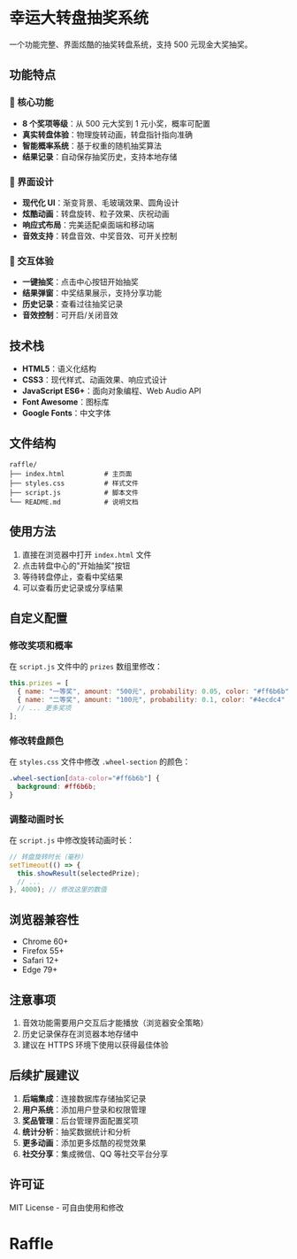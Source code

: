 # 幸运大转盘抽奖系统

一个功能完整、界面炫酷的抽奖转盘系统，支持 500 元现金大奖抽奖。

## 功能特点

### 🎯 核心功能

- **8 个奖项等级**：从 500 元大奖到 1 元小奖，概率可配置
- **真实转盘体验**：物理旋转动画，转盘指针指向准确
- **智能概率系统**：基于权重的随机抽奖算法
- **结果记录**：自动保存抽奖历史，支持本地存储

### 🎨 界面设计

- **现代化 UI**：渐变背景、毛玻璃效果、圆角设计
- **炫酷动画**：转盘旋转、粒子效果、庆祝动画
- **响应式布局**：完美适配桌面端和移动端
- **音效支持**：转盘音效、中奖音效、可开关控制

### 🎪 交互体验

- **一键抽奖**：点击中心按钮开始抽奖
- **结果弹窗**：中奖结果展示，支持分享功能
- **历史记录**：查看过往抽奖记录
- **音效控制**：可开启/关闭音效

## 技术栈

- **HTML5**：语义化结构
- **CSS3**：现代样式、动画效果、响应式设计
- **JavaScript ES6+**：面向对象编程、Web Audio API
- **Font Awesome**：图标库
- **Google Fonts**：中文字体

## 文件结构

```
raffle/
├── index.html          # 主页面
├── styles.css          # 样式文件
├── script.js           # 脚本文件
└── README.md           # 说明文档
```

## 使用方法

1. 直接在浏览器中打开 `index.html` 文件
2. 点击转盘中心的"开始抽奖"按钮
3. 等待转盘停止，查看中奖结果
4. 可以查看历史记录或分享结果

## 自定义配置

### 修改奖项和概率

在 `script.js` 文件中的 `prizes` 数组里修改：

```javascript
this.prizes = [
  { name: "一等奖", amount: "500元", probability: 0.05, color: "#ff6b6b" },
  { name: "二等奖", amount: "100元", probability: 0.1, color: "#4ecdc4" },
  // ... 更多奖项
];
```

### 修改转盘颜色

在 `styles.css` 文件中修改 `.wheel-section` 的颜色：

```css
.wheel-section[data-color="#ff6b6b"] {
  background: #ff6b6b;
}
```

### 调整动画时长

在 `script.js` 中修改旋转动画时长：

```javascript
// 转盘旋转时长（毫秒）
setTimeout(() => {
  this.showResult(selectedPrize);
  // ...
}, 4000); // 修改这里的数值
```

## 浏览器兼容性

- Chrome 60+
- Firefox 55+
- Safari 12+
- Edge 79+

## 注意事项

1. 音效功能需要用户交互后才能播放（浏览器安全策略）
2. 历史记录保存在浏览器本地存储中
3. 建议在 HTTPS 环境下使用以获得最佳体验

## 后续扩展建议

1. **后端集成**：连接数据库存储抽奖记录
2. **用户系统**：添加用户登录和权限管理
3. **奖品管理**：后台管理界面配置奖项
4. **统计分析**：抽奖数据统计和分析
5. **更多动画**：添加更多炫酷的视觉效果
6. **社交分享**：集成微信、QQ 等社交平台分享

## 许可证

MIT License - 可自由使用和修改
# Raffle
